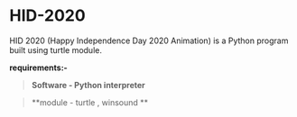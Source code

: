 # HID-2020
HID 2020 (Happy Independence Day 2020 Animation)  is a Python program  built using turtle module.

**requirements:-**

>**Software -  Python interpreter**

>**module -  turtle , winsound ** 

